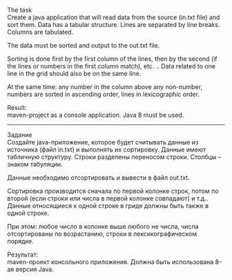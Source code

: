 The task<br/>
Create a java application that will read data from the source (in.txt file) and sort them. Data has a tabular structure. Lines are separated by line breaks. Columns are tabulated.

The data must be sorted and output to the out.txt file.

Sorting is done first by the first column of the lines, then by the second (if the lines or numbers in the first column match), etc. .. Data related to one line in the grid should also be on the same line.

At the same time: any number in the column above any non-number, numbers are sorted in ascending order, lines in lexicographic order.

Result:<br/>
maven-project as a console application.
Java 8 must be used.

<hr>

Задание<br/>
Создайте java-приложение, которое будет считывать данные из источника (файл in.txt) и выполнять их сортировку. Данные имеют табличную структуру. Строки разделены переносом строки. Столбцы – знаком табуляции.

Данные необходимо отсортировать и вывести в файл out.txt.

Сортировка производится сначала по первой колонке строк, потом по второй (если строки или числа в первой колонке совпадают)  и т.д.. Данные относящиеся к одной строке в гриде должны быть также в одной строке.

При этом: любое число в колонке выше любого не числа, числа отсортированы по возрастанию, строки в лексикографическом порядке.

Результат:<br/>
maven-проект консольного приложения.
Должна быть использована 8-ая версия Java.